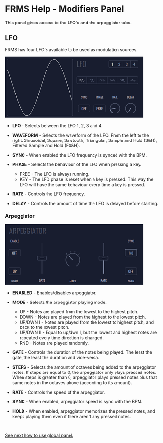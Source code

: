 # FRMS Help - Modifiers Panel

This panel gives access to the LFO's and the arpeggiator tabs.

## LFO

FRMS has four LFO's available to be used as modulation sources.

<img src="/frms/images/lfo-panel.png" style="padding: 0px; bottom-padding: 0px;"/>

- **LFO** - Selects between the LFO 1, 2, 3 and 4.

- **WAVEFORM** - Selects the waveform of the LFO. From the left to the right: Sinusoidal, Square, Sawtooth, Triangular, Sample and Hold (S&H), Filtered Sample and Hold (FS&H).

- **SYNC** - When enabled the LFO frequency is synced with the BPM.

- **PHASE** - Selects the behaviour of the LFO when pressing a key.

  - FREE - The LFO is always running.
  - KEY - The LFO phase is reset when a key is pressed. This way the LFO will have the same behaviour every time a key is pressed.

- **RATE** - Controls the LFO frequency.

- **DELAY** - Controls the amount of time the LFO is delayed before starting.

### **Arpeggiator**

<img src="/frms/images/arpeggiator-panel.png" style="padding: 0px; bottom-padding: 0px;"/>

- **ENABLED** - Enables/disables arpeggiator.

- **MODE** - Selects the arpeggiator playing mode.

  - UP - Notes are played from the lowest to the highest pitch.
  - DOWN - Notes are played from the highest to the lowest pitch.
  - UP/DWN I - Notes are played from the lowest to highest pitch, and back to the lowest pitch.
  - UP/DWN II - Equal to up/dwn I, but the lowest and highest notes are repeated every time direction is changed.
  - RND - Notes are played randomly.

- **GATE** - Controls the duration of the notes being played. The least the gate, the least the duration and vice-versa.

- **STEPS** - Selects the amount of octaves being added to the arpeggiator notes. If steps are equal to 0, the arpeggiator only plays pressed notes. When steps is greater than 0, arpeggiator plays pressed notes plus that same notes in the octaves above (according to its amount).

- **RATE** - Controls the speed of the arpeggiator.

- **SYNC** - When enabled, arpeggiator speed is sync with the BPM.

- **HOLD** - When enabled, arpeggiator memorizes the pressed notes, and keeps playing them even if there aren't any pressed notes.

<br/>

[See next how to use global panel.](global-panel)
